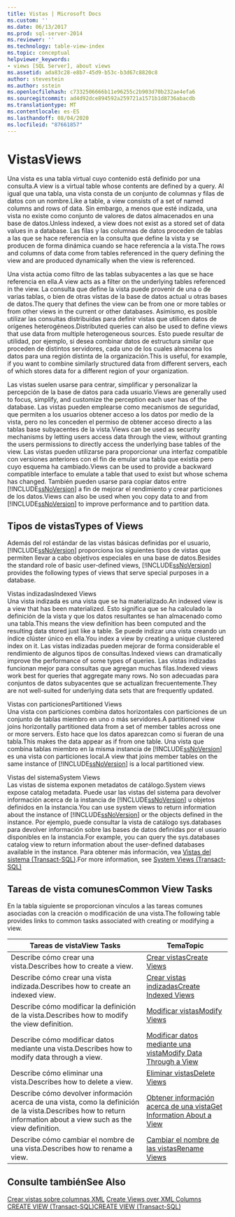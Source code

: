 ```yaml
---
title: Vistas | Microsoft Docs
ms.custom: ''
ms.date: 06/13/2017
ms.prod: sql-server-2014
ms.reviewer: ''
ms.technology: table-view-index
ms.topic: conceptual
helpviewer_keywords:
- views [SQL Server], about views
ms.assetid: ada83c28-e8b7-45d9-b53c-b3d67c8820c8
author: stevestein
ms.author: sstein
ms.openlocfilehash: c7332506666b11e96255c2b903d70b232ae4efa6
ms.sourcegitcommit: ad4d92dce894592a259721a1571b1d8736abacdb
ms.translationtype: MT
ms.contentlocale: es-ES
ms.lasthandoff: 08/04/2020
ms.locfileid: "87661857"
---
```

# <a name="views"></a><span data-ttu-id="98064-102">Vistas</span><span class="sxs-lookup"><span data-stu-id="98064-102">Views</span></span>
  <span data-ttu-id="98064-103">Una vista es una tabla virtual cuyo contenido está definido por una consulta.</span><span class="sxs-lookup"><span data-stu-id="98064-103">A view is a virtual table whose contents are defined by a query.</span></span> <span data-ttu-id="98064-104">Al igual que una tabla, una vista consta de un conjunto de columnas y filas de datos con un nombre.</span><span class="sxs-lookup"><span data-stu-id="98064-104">Like a table, a view consists of a set of named columns and rows of data.</span></span> <span data-ttu-id="98064-105">Sin embargo, a menos que esté indizada, una vista no existe como conjunto de valores de datos almacenados en una base de datos.</span><span class="sxs-lookup"><span data-stu-id="98064-105">Unless indexed, a view does not exist as a stored set of data values in a database.</span></span> <span data-ttu-id="98064-106">Las filas y las columnas de datos proceden de tablas a las que se hace referencia en la consulta que define la vista y se producen de forma dinámica cuando se hace referencia a la vista.</span><span class="sxs-lookup"><span data-stu-id="98064-106">The rows and columns of data come from tables referenced in the query defining the view and are produced dynamically when the view is referenced.</span></span>  
  
 <span data-ttu-id="98064-107">Una vista actúa como filtro de las tablas subyacentes a las que se hace referencia en ella.</span><span class="sxs-lookup"><span data-stu-id="98064-107">A view acts as a filter on the underlying tables referenced in the view.</span></span> <span data-ttu-id="98064-108">La consulta que define la vista puede provenir de una o de varias tablas, o bien de otras vistas de la base de datos actual u otras bases de datos.</span><span class="sxs-lookup"><span data-stu-id="98064-108">The query that defines the view can be from one or more tables or from other views in the current or other databases.</span></span> <span data-ttu-id="98064-109">Asimismo, es posible utilizar las consultas distribuidas para definir vistas que utilicen datos de orígenes heterogéneos.</span><span class="sxs-lookup"><span data-stu-id="98064-109">Distributed queries can also be used to define views that use data from multiple heterogeneous sources.</span></span> <span data-ttu-id="98064-110">Esto puede resultar de utilidad, por ejemplo, si desea combinar datos de estructura similar que proceden de distintos servidores, cada uno de los cuales almacena los datos para una región distinta de la organización.</span><span class="sxs-lookup"><span data-stu-id="98064-110">This is useful, for example, if you want to combine similarly structured data from different servers, each of which stores data for a different region of your organization.</span></span>  
  
 <span data-ttu-id="98064-111">Las vistas suelen usarse para centrar, simplificar y personalizar la percepción de la base de datos para cada usuario.</span><span class="sxs-lookup"><span data-stu-id="98064-111">Views are generally used to focus, simplify, and customize the perception each user has of the database.</span></span> <span data-ttu-id="98064-112">Las vistas pueden emplearse como mecanismos de seguridad, que permiten a los usuarios obtener acceso a los datos por medio de la vista, pero no les conceden el permiso de obtener acceso directo a las tablas base subyacentes de la vista.</span><span class="sxs-lookup"><span data-stu-id="98064-112">Views can be used as security mechanisms by letting users access data through the view, without granting the users permissions to directly access the underlying base tables of the view.</span></span> <span data-ttu-id="98064-113">Las vistas pueden utilizarse para proporcionar una interfaz compatible con versiones anteriores con el fin de emular una tabla que existía pero cuyo esquema ha cambiado.</span><span class="sxs-lookup"><span data-stu-id="98064-113">Views can be used to provide a backward compatible interface to emulate a table that used to exist but whose schema has changed.</span></span> <span data-ttu-id="98064-114">También pueden usarse para copiar datos entre [!INCLUDE[ssNoVersion](../../includes/ssnoversion-md.md)] a fin de mejorar el rendimiento y crear particiones de los datos.</span><span class="sxs-lookup"><span data-stu-id="98064-114">Views can also be used when you copy data to and from [!INCLUDE[ssNoVersion](../../includes/ssnoversion-md.md)] to improve performance and to partition data.</span></span>  
  
## <a name="types-of-views"></a><span data-ttu-id="98064-115">Tipos de vistas</span><span class="sxs-lookup"><span data-stu-id="98064-115">Types of Views</span></span>  
 <span data-ttu-id="98064-116">Además del rol estándar de las vistas básicas definidas por el usuario, [!INCLUDE[ssNoVersion](../../includes/ssnoversion-md.md)] proporciona los siguientes tipos de vistas que permiten llevar a cabo objetivos especiales en una base de datos.</span><span class="sxs-lookup"><span data-stu-id="98064-116">Besides the standard role of basic user-defined views, [!INCLUDE[ssNoVersion](../../includes/ssnoversion-md.md)] provides the following types of views that serve special purposes in a database.</span></span>  
  
 <span data-ttu-id="98064-117">Vistas indizadas</span><span class="sxs-lookup"><span data-stu-id="98064-117">Indexed Views</span></span>  
 <span data-ttu-id="98064-118">Una vista indizada es una vista que se ha materializado.</span><span class="sxs-lookup"><span data-stu-id="98064-118">An indexed view is a view that has been materialized.</span></span> <span data-ttu-id="98064-119">Esto significa que se ha calculado la definición de la vista y que los datos resultantes se han almacenado como una tabla.</span><span class="sxs-lookup"><span data-stu-id="98064-119">This means the view definition has been computed and the resulting data stored just like a table.</span></span> <span data-ttu-id="98064-120">Se puede indizar una vista creando un índice clúster único en ella.</span><span class="sxs-lookup"><span data-stu-id="98064-120">You index a view by creating a unique clustered index on it.</span></span> <span data-ttu-id="98064-121">Las vistas indizadas pueden mejorar de forma considerable el rendimiento de algunos tipos de consultas.</span><span class="sxs-lookup"><span data-stu-id="98064-121">Indexed views can dramatically improve the performance of some types of queries.</span></span> <span data-ttu-id="98064-122">Las vistas indizadas funcionan mejor para consultas que agregan muchas filas.</span><span class="sxs-lookup"><span data-stu-id="98064-122">Indexed views work best for queries that aggregate many rows.</span></span> <span data-ttu-id="98064-123">No son adecuadas para conjuntos de datos subyacentes que se actualizan frecuentemente.</span><span class="sxs-lookup"><span data-stu-id="98064-123">They are not well-suited for underlying data sets that are frequently updated.</span></span>  
  
 <span data-ttu-id="98064-124">Vistas con particiones</span><span class="sxs-lookup"><span data-stu-id="98064-124">Partitioned Views</span></span>  
 <span data-ttu-id="98064-125">Una vista con particiones combina datos horizontales con particiones de un conjunto de tablas miembro en uno o más servidores.</span><span class="sxs-lookup"><span data-stu-id="98064-125">A partitioned view joins horizontally partitioned data from a set of member tables across one or more servers.</span></span> <span data-ttu-id="98064-126">Esto hace que los datos aparezcan como si fueran de una tabla.</span><span class="sxs-lookup"><span data-stu-id="98064-126">This makes the data appear as if from one table.</span></span> <span data-ttu-id="98064-127">Una vista que combina tablas miembro en la misma instancia de [!INCLUDE[ssNoVersion](../../includes/ssnoversion-md.md)] es una vista con particiones local.</span><span class="sxs-lookup"><span data-stu-id="98064-127">A view that joins member tables on the same instance of [!INCLUDE[ssNoVersion](../../includes/ssnoversion-md.md)] is a local partitioned view.</span></span>  
  
 <span data-ttu-id="98064-128">Vistas del sistema</span><span class="sxs-lookup"><span data-stu-id="98064-128">System Views</span></span>  
 <span data-ttu-id="98064-129">Las vistas de sistema exponen metadatos de catálogo.</span><span class="sxs-lookup"><span data-stu-id="98064-129">System views expose catalog metadata.</span></span> <span data-ttu-id="98064-130">Puede usar las vistas del sistema para devolver información acerca de la instancia de [!INCLUDE[ssNoVersion](../../includes/ssnoversion-md.md)] u objetos definidos en la instancia.</span><span class="sxs-lookup"><span data-stu-id="98064-130">You can use system views to return information about the instance of [!INCLUDE[ssNoVersion](../../includes/ssnoversion-md.md)] or the objects defined in the instance.</span></span> <span data-ttu-id="98064-131">Por ejemplo, puede consultar la vista de catálogo sys.databases para devolver información sobre las bases de datos definidas por el usuario disponibles en la instancia.</span><span class="sxs-lookup"><span data-stu-id="98064-131">For example, you can query the sys.databases catalog view to return information about the user-defined databases available in the instance.</span></span> <span data-ttu-id="98064-132">Para obtener más información, vea [Vistas del sistema &#40;Transact-SQL&#41;](/sql/t-sql/language-reference).</span><span class="sxs-lookup"><span data-stu-id="98064-132">For more information, see [System Views &#40;Transact-SQL&#41;](/sql/t-sql/language-reference)</span></span>  
  
## <a name="common-view-tasks"></a><span data-ttu-id="98064-133">Tareas de vista comunes</span><span class="sxs-lookup"><span data-stu-id="98064-133">Common View Tasks</span></span>  
 <span data-ttu-id="98064-134">En la tabla siguiente se proporcionan vínculos a las tareas comunes asociadas con la creación o modificación de una vista.</span><span class="sxs-lookup"><span data-stu-id="98064-134">The following table provides links to common tasks associated with creating or modifying a view.</span></span>  
  
|<span data-ttu-id="98064-135">Tareas de vista</span><span class="sxs-lookup"><span data-stu-id="98064-135">View Tasks</span></span>|<span data-ttu-id="98064-136">Tema</span><span class="sxs-lookup"><span data-stu-id="98064-136">Topic</span></span>|  
|----------------|-----------|  
|<span data-ttu-id="98064-137">Describe cómo crear una vista.</span><span class="sxs-lookup"><span data-stu-id="98064-137">Describes how to create a view.</span></span>|[<span data-ttu-id="98064-138">Crear vistas</span><span class="sxs-lookup"><span data-stu-id="98064-138">Create Views</span></span>](../views/views.md)|  
|<span data-ttu-id="98064-139">Describe cómo crear una vista indizada.</span><span class="sxs-lookup"><span data-stu-id="98064-139">Describes how to create an indexed view.</span></span>|[<span data-ttu-id="98064-140">Crear vistas indizadas</span><span class="sxs-lookup"><span data-stu-id="98064-140">Create Indexed Views</span></span>](../views/create-indexed-views.md)|  
|<span data-ttu-id="98064-141">Describe cómo modificar la definición de la vista.</span><span class="sxs-lookup"><span data-stu-id="98064-141">Describes how to modify the view definition.</span></span>|[<span data-ttu-id="98064-142">Modificar vistas</span><span class="sxs-lookup"><span data-stu-id="98064-142">Modify Views</span></span>](../views/modify-views.md)|  
|<span data-ttu-id="98064-143">Describe cómo modificar datos mediante una vista.</span><span class="sxs-lookup"><span data-stu-id="98064-143">Describes how to modify data through a view.</span></span>|[<span data-ttu-id="98064-144">Modificar datos mediante una vista</span><span class="sxs-lookup"><span data-stu-id="98064-144">Modify Data Through a View</span></span>](../views/modify-data-through-a-view.md)|  
|<span data-ttu-id="98064-145">Describe cómo eliminar una vista.</span><span class="sxs-lookup"><span data-stu-id="98064-145">Describes how to delete a view.</span></span>|[<span data-ttu-id="98064-146">Eliminar vistas</span><span class="sxs-lookup"><span data-stu-id="98064-146">Delete Views</span></span>](../views/delete-views.md)|  
|<span data-ttu-id="98064-147">Describe cómo devolver información acerca de una vista, como la definición de la vista.</span><span class="sxs-lookup"><span data-stu-id="98064-147">Describes how to return information about a view such as the view definition.</span></span>|[<span data-ttu-id="98064-148">Obtener información acerca de una vista</span><span class="sxs-lookup"><span data-stu-id="98064-148">Get Information About a View</span></span>](../views/get-information-about-a-view.md)|  
|<span data-ttu-id="98064-149">Describe cómo cambiar el nombre de una vista.</span><span class="sxs-lookup"><span data-stu-id="98064-149">Describes how to rename a view.</span></span>|[<span data-ttu-id="98064-150">Cambiar el nombre de las vistas</span><span class="sxs-lookup"><span data-stu-id="98064-150">Rename Views</span></span>](../views/rename-views.md)|  
  
## <a name="see-also"></a><span data-ttu-id="98064-151">Consulte también</span><span class="sxs-lookup"><span data-stu-id="98064-151">See Also</span></span>  
 <span data-ttu-id="98064-152">[Crear vistas sobre columnas XML](../xml/create-views-over-xml-columns.md) </span><span class="sxs-lookup"><span data-stu-id="98064-152">[Create Views over XML Columns](../xml/create-views-over-xml-columns.md) </span></span>  
 [<span data-ttu-id="98064-153">CREATE VIEW &#40;Transact-SQL&#41;</span><span class="sxs-lookup"><span data-stu-id="98064-153">CREATE VIEW &#40;Transact-SQL&#41;</span></span>](/sql/t-sql/statements/create-view-transact-sql)  
  
  
